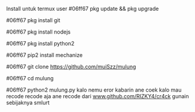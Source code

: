 Install untuk termux user
#06ff67 pkg update && pkg upgrade

#06ff67 pkg install git

#06ff67 pkg install nodejs

#06ff67 pkg install python2

#06ff67 pip2 install mechanize

#06ff67 git clone https://github.com/muiSzz/mulung

#06ff67 cd mulung

#06ff67 python2 mulung.py
kalo nemu eror kabarin ane coek
kalo mau recode recode aja
ane recode dari www.github.com/RIZKY4/cr4ck
gunain sebijaknya smlurt